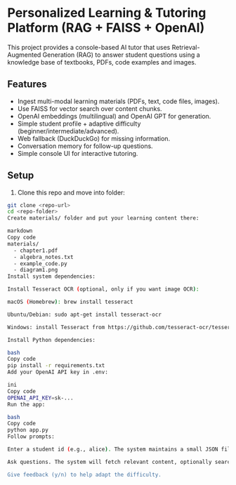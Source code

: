# Personalized Learning & Tutoring Platform (RAG + FAISS + OpenAI)

This project provides a console-based AI tutor that uses Retrieval-Augmented Generation (RAG) to answer student questions using a knowledge base of textbooks, PDFs, code examples and images.

## Features

- Ingest multi-modal learning materials (PDFs, text, code files, images).
- Use FAISS for vector search over content chunks.
- OpenAI embeddings (multilingual) and OpenAI GPT for generation.
- Simple student profile + adaptive difficulty (beginner/intermediate/advanced).
- Web fallback (DuckDuckGo) for missing information.
- Conversation memory for follow-up questions.
- Simple console UI for interactive tutoring.

## Setup

1. Clone this repo and move into folder:
```bash
git clone <repo-url>
cd <repo-folder>
Create materials/ folder and put your learning content there:

markdown
Copy code
materials/
  - chapter1.pdf
  - algebra_notes.txt
  - example_code.py
  - diagram1.png
Install system dependencies:

Install Tesseract OCR (optional, only if you want image OCR):

macOS (Homebrew): brew install tesseract

Ubuntu/Debian: sudo apt-get install tesseract-ocr

Windows: install Tesseract from https://github.com/tesseract-ocr/tesseract

Install Python dependencies:

bash
Copy code
pip install -r requirements.txt
Add your OpenAI API key in .env:

ini
Copy code
OPENAI_API_KEY=sk-...
Run the app:

bash
Copy code
python app.py
Follow prompts:

Enter a student id (e.g., alice). The system maintains a small JSON file students.json with profile and history.

Ask questions. The system will fetch relevant content, optionally search the web, and answer in a style adapted to the student's skill level.

Give feedback (y/n) to help adapt the difficulty.
